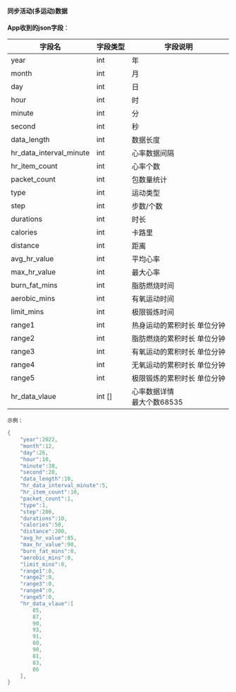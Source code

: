 #### 同步活动(多运动)数据

**App收到的json字段**：

| 字段名                  | 字段类型 | 字段说明                        |
| ----------------------- | -------- | ------------------------------- |
| year                    | int      | 年                              |
| month                   | int      | 月                              |
| day                     | int      | 日                              |
| hour                    | int      | 时                              |
| minute                  | int      | 分                              |
| second                  | int      | 秒                              |
| data_length             | int      | 数据长度                        |
| hr_data_interval_minute | int      | 心率数据间隔                    |
| hr_item_count           | int      | 心率个数                        |
| packet_count            | int      | 包数量统计                      |
| type                    | int      | 运动类型                        |
| step                    | int      | 步数/个数                       |
| durations               | int      | 时长                            |
| calories                | int      | 卡路里                          |
| distance                | int      | 距离                            |
| avg_hr_value            | int      | 平均心率                        |
| max_hr_value            | int      | 最大心率                        |
| burn_fat_mins           | int      | 脂肪燃烧时间                    |
| aerobic_mins            | int      | 有氧运动时间                    |
| limit_mins              | int      | 极限锻炼时间                    |
| range1                  | int      | 热身运动的累积时长 单位分钟     |
| range2                  | int      | 脂肪燃烧的累积时长 单位分钟     |
| range3                  | int      | 有氧运动的累积时长 单位分钟     |
| range4                  | int      | 无氧运动的累积时长 单位分钟     |
| range5                  | int      | 极限锻炼的累积时长 单位分钟     |
| hr_data_vlaue           | int []   | 心率数据详情<br />最大个数68535 |

`示例：`

```c
{
    "year":2022,
    "month":12,
    "day":26,
    "hour":10,
    "minute":38,
    "second":20,
    "data_length":10,
    "hr_data_interval_minute":5,
    "hr_item_count":10,
    "packet_count":1,
    "type":1,
    "step":200,
    "durations":10,
    "calories":50,
    "distance":200,
    "avg_hr_value":85,
    "max_hr_value":90,
    "burn_fat_mins":0,
    "aerobic_mins":0,
    "limit_mins":0,
    "range1":0,
    "range2":0,
    "range3":0,
    "range4":0,
    "range5":0,
    "hr_data_vlaue":[
        85,
        87,
        90,
        93,
        91,
        80,
        90,
        81,
        83,
        86
    ],
}
```

